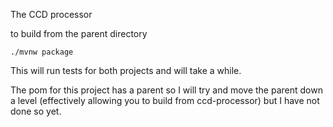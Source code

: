 The CCD processor

to build from the parent directory
```
./mvnw package
```
This will run tests for both projects and will take a while.

The pom for this project has a parent so I will try and move the parent down a level (effectively allowing you to build from ccd-processor) but I have not done so yet.